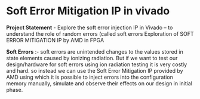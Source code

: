 # Soft Error Mitigation IP in vivado 

**Project Statement** - Explore the soft error injection IP in Vivado – to understand the role of random errors (called soft errors
Exploration of SOFT ERROR MITIGATION IP by AMD in FPGA

 **Soft Errors** :- soft errors are unintended changes to the values stored in state elements caused by ionizing radiation.
 But if we want to test our design/hardware for soft errors using ion radiation testing it is very costly and hard. so instead we can use the Soft Error Mitigation IP provided by AMD using which it is possible to inject errors into the configuration memory manually, simulate and observe their effects on our design in initial phase.



